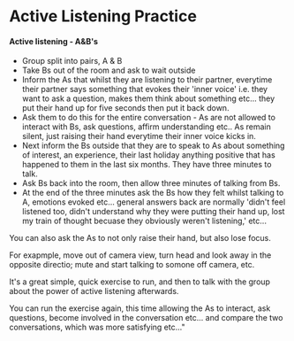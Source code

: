 # Active Listening Practice

#### **Active listening - A&B's**

* Group split into pairs, A & B
* Take Bs out of the room and ask to wait outside
* Inform the As that whilst they are listening to their partner, everytime their partner says something that evokes their 'inner voice' i.e. they want to ask a question, makes them think about something etc... they put their hand up for five seconds then put it back down.
* Ask them to do this for the entire conversation - As are not allowed to interact with Bs, ask questions, affirm understanding etc.. As remain silent, just raising their hand everytime their inner voice kicks in.
* Next inform the Bs outside that they are to speak to As about something of interest, an experience, their last holiday anything positive that has happened to them in the last six months. They have three minutes to talk.
* Ask Bs back into the room, then allow three minutes of talking from Bs.
* At the end of the three minutes ask the Bs how they felt whilst talking to A, emotions evoked etc... general answers back are normally 'didn't feel listened too, didn't understand why they were putting their hand up, lost my train of thought becuase they obviously weren't listening,' etc...

You can also ask the As to not only raise their hand, but also lose focus.

For exapmple, move out of camera view, turn head and look away in the opposite directio; mute and start talking to somone off camera, etc. 

It's a great simple, quick exercise to run, and then to talk with the group about the power of active listening afterwards.

You can run the exercise again, this time allowing the As to interact, ask questions, become involved in the conversation etc... and compare the two conversations, which was more satisfying etc..."  
  


